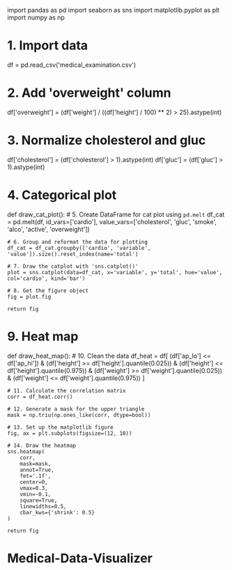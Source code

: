 import pandas as pd
import seaborn as sns
import matplotlib.pyplot as plt
import numpy as np

# 1. Import data
df = pd.read_csv('medical_examination.csv')

# 2. Add 'overweight' column
df['overweight'] = (df['weight'] / ((df['height'] / 100) ** 2) > 25).astype(int)

# 3. Normalize cholesterol and gluc
df['cholesterol'] = (df['cholesterol'] > 1).astype(int)
df['gluc'] = (df['gluc'] > 1).astype(int)

# 4. Categorical plot
def draw_cat_plot():
    # 5. Create DataFrame for cat plot using `pd.melt`
    df_cat = pd.melt(df,
                     id_vars=['cardio'],
                     value_vars=['cholesterol', 'gluc', 'smoke', 'alco', 'active', 'overweight'])

    # 6. Group and reformat the data for plotting
    df_cat = df_cat.groupby(['cardio', 'variable', 'value']).size().reset_index(name='total')

    # 7. Draw the catplot with 'sns.catplot()'
    plot = sns.catplot(data=df_cat, x='variable', y='total', hue='value', col='cardio', kind='bar')

    # 8. Get the figure object
    fig = plot.fig

    return fig

# 9. Heat map
def draw_heat_map():
    # 10. Clean the data
    df_heat = df[
        (df['ap_lo'] <= df['ap_hi']) &
        (df['height'] >= df['height'].quantile(0.025)) &
        (df['height'] <= df['height'].quantile(0.975)) &
        (df['weight'] >= df['weight'].quantile(0.025)) &
        (df['weight'] <= df['weight'].quantile(0.975))
    ]

    # 11. Calculate the correlation matrix
    corr = df_heat.corr()

    # 12. Generate a mask for the upper triangle
    mask = np.triu(np.ones_like(corr, dtype=bool))

    # 13. Set up the matplotlib figure
    fig, ax = plt.subplots(figsize=(12, 10))

    # 14. Draw the heatmap
    sns.heatmap(
        corr,
        mask=mask,
        annot=True,
        fmt='.1f',
        center=0,
        vmax=0.3,
        vmin=-0.1,
        square=True,
        linewidths=0.5,
        cbar_kws={'shrink': 0.5}
    )

    return fig
# Medical-Data-Visualizer

